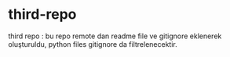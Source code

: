 # third-repo
third repo : bu repo remote dan readme file ve gitignore eklenerek oluşturuldu, python files gitignore da filtrelenecektir.
